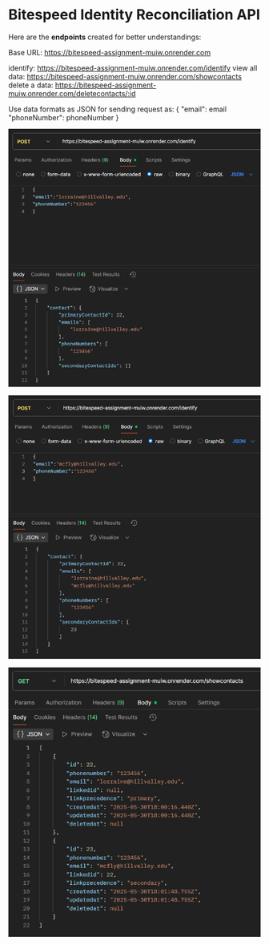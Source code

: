 # Bitespeed Identity Reconciliation API

Here are the **endpoints** created for better understandings:

Base URL: https://bitespeed-assignment-muiw.onrender.com

identify: https://bitespeed-assignment-muiw.onrender.com/identify
view all data: https://bitespeed-assignment-muiw.onrender.com/showcontacts
delete a data: https://bitespeed-assignment-muiw.onrender.com/deletecontacts/:id

Use data formats as JSON for sending request as:
{
    "email": email
    "phoneNumber": phoneNumber
}

![Calling first data entry request](image.png)

![Identify](image-1.png)

![Database after calling identify](image-2.png)